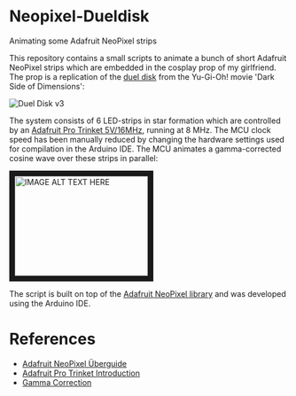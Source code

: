 # Neopixel-Dueldisk
Animating some Adafruit NeoPixel strips

This repository contains a small scripts to animate a bunch of short Adafruit NeoPixel strips which are embedded in the cosplay prop of my girlfriend. The prop is a replication of the [duel disk](http://yugioh.wikia.com/wiki/Duel_Disk#Duel_Disk_.28version_3.29) from the Yu-Gi-Oh! movie 'Dark Side of Dimensions':

![Duel Disk v3][disk]

The system consists of 6 LED-strips in star formation which are controlled by an [Adafruit Pro Trinket 5V/16MHz][trinketpro], running at 8 MHz.
The MCU clock speed has been manually reduced by changing the hardware settings used for compilation in the Arduino IDE. 
The MCU animates a gamma-corrected cosine wave over these strips in parallel:

<a href="http://www.youtube.com/watch?feature=player_embedded&v=9gw3B-Dr4Mk
" target="_blank"><img src="http://img.youtube.com/vi/9gw3B-Dr4Mk/0.jpg" 
alt="IMAGE ALT TEXT HERE" width="240" height="180" border="10" /></a>

The script is built on top of the [Adafruit NeoPixel library](https://github.com/adafruit/Adafruit_NeoPixel) and was developed using the Arduino IDE.

# References
- [Adafruit NeoPixel Überguide](https://learn.adafruit.com/adafruit-neopixel-uberguide/neopixel-strips)
- [Adafruit Pro Trinket Introduction][trinketpro]
- [Gamma Correction](https://learn.adafruit.com/led-tricks-gamma-correction/the-issue)

[disk]: https://vignette.wikia.nocookie.net/yugioh/images/0/07/The_Lustrous_Kit.jpg/revision/latest/scale-to-width-down/200?cb=20171110155033 "Duel Disk v3"
[trinketpro]: https://learn.adafruit.com/introducing-pro-trinket?view=all
